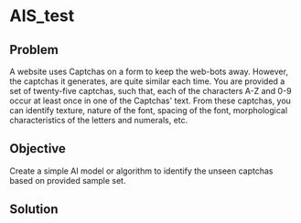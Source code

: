 # AIS_test

## Problem

A website uses Captchas on a form to keep the web-bots away. However, the captchas it generates, are quite similar each time. You are provided a set of twenty-five captchas, such that, each of the characters A-Z and 0-9 occur at least once in one of the Captchas' text. From these captchas, you can identify texture, nature of the font, spacing of the font, morphological characteristics of the letters and numerals, etc.

## Objective

Create a simple AI model or algorithm to identify the unseen captchas based on provided sample set.

## Solution

